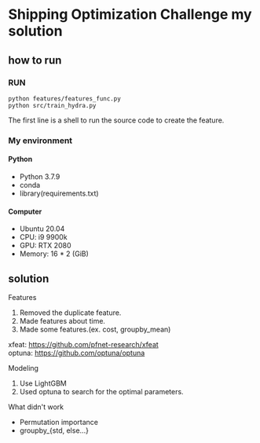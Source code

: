 # Shipping Optimization Challenge my solution

## how to run

### RUN

```shell script
python features/features_func.py
python src/train_hydra.py
```

The first line is a shell to run the source code to create the feature.

### My environment

#### Python

- Python 3.7.9
- conda
- library(requirements.txt)

#### Computer

- Ubuntu 20.04
- CPU: i9 9900k
- GPU: RTX 2080
- Memory: 16 * 2 (GiB)

## solution

Features

1. Removed the duplicate feature.
2. Made features about time.
3. Made some features.(ex. cost, groupby_mean)

xfeat: https://github.com/pfnet-research/xfeat  
optuna: https://github.com/optuna/optuna

Modeling

1. Use LightGBM
2. Used optuna to search for the optimal parameters.

What didn't work

- Permutation importance
- groupby_{std, else...}

